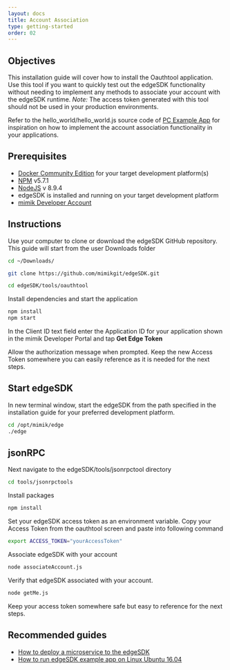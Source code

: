```yaml
---
layout: docs
title: Account Association
type: getting-started
order: 02
---
```


## Objectives

This installation guide will cover how to install the Oauthtool application. Use this tool if you want to quickly test out the edgeSDK functionality without needing to implement any methods to associate your account with the edgeSDK runtime. *Note:* The access token generated with this tool should not be used in your production environments.

Refer to the hello_world/hello_world.js source code of [PC Example App](https://github.com/mimikgit/edgeSDK/tree/master/example/PC%20Hello%20App) for inspiration on how to implement the account association functionality in your applications.

## Prerequisites

- [Docker Community Edition](https://www.docker.com/community-edition#/download) for your target development platform(s)
- [NPM](https://www.npmjs.com/) v5.7.1
- [NodeJS](https://nodejs.org) v 8.9.4
- edgeSDK is installed and running on your target development platform
- [mimik Developer Account](/docs/1.2.0/getting-started/creating-a-developer-account.html)

## Instructions

Use your computer to clone or download the edgeSDK GitHub repository. This guide will start from the user Downloads folder


```bash
cd ~/Downloads/

git clone https://github.com/mimikgit/edgeSDK.git

cd edgeSDK/tools/oauthtool
```

Install dependencies and start the application

```bash
npm install
npm start
```

In the Client ID text field enter the Application ID for your application shown in the mimik Developer Portal and tap **Get Edge Token** 

Allow the authorization message when prompted. Keep the new Access Token somewhere you can easily reference as it is needed for the next steps.

## Start edgeSDK

In new terminal window, start the edgeSDK from the  path specified in the installation guide for your preferred development platform.

```bash
cd /opt/mimik/edge
./edge
```

## jsonRPC

Next navigate to the edgeSDK/tools/jsonrpctool directory

```bash
cd tools/jsonrpctools
```

Install packages

```bash
npm install
```

Set your edgeSDK access token as an environment variable. Copy your Access Token  from the oauthtool screen and paste into following command

```bash
export ACCESS_TOKEN="yourAccessToken"
```

Associate edgeSDK with your account

```bash
node associateAccount.js
```

Verify that edgeSDK associated with your account.

```bash
node getMe.js
```

Keep your access token somewhere safe but easy to reference for the next steps.

## Recommended guides

- [How to deploy a microservice to the edgeSDK](/docs/1.2.0/microservices/how-to-deploy-example-microservice.html)
- [How to run edgeSDK example app on Linux Ubuntu 16.04](/docs/121.0/example-apps/how-to-run-edgesdk-example-app-on-linux-ubuntu.html)
